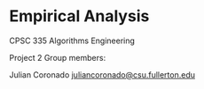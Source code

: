 # Empirical Analysis
CPSC 335 Algorithms Engineering

Project 2 
Group members:

Julian Coronado juliancoronado@csu.fullerton.edu
